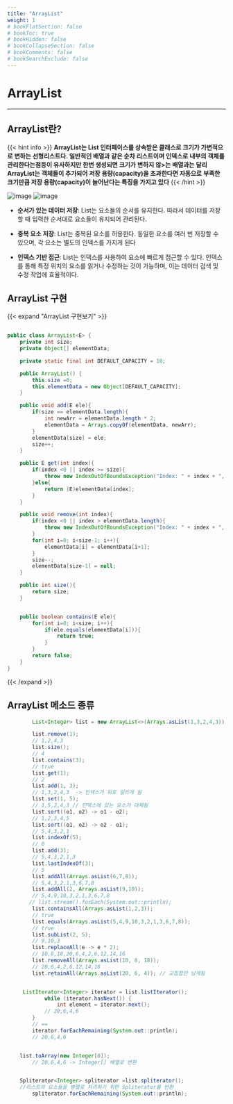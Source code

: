 ```yaml
---
title: "ArrayList"
weight: 1
# bookFlatSection: false
# bookToc: true
# bookHidden: false
# bookCollapseSection: false
# bookComments: false
# bookSearchExclude: false
---
```



# ArrayList 
* * *

## **ArrayList란?**

{{< hint info >}}
**ArrayList는 List 인터페이스를 상속받은 클래스로 크기가 가변적으로 변하는 선형리스트다.
 일반적인 배열과 같은 순차 리스트이며 인덱스로 내부의 객체를 관리한다는점등이 유사하지만 한번 생성되면 크기가 변하지 않>는 배열과는 달리 ArrayList는 객체들이 추가되어 저장 용량(capacity)을 초과한다면 자동으로 부족한 크기만큼 저장 용량(capacity)이 늘어난다는 특징을 가지고 있다**
{{< /hint >}}



![image](/DataStructure/ArrayList1)
![image](/DataStructure/ArrayList)


* **순서가 있는 데이터 저장**: List는 요소들의 순서를 유지한다. 따라서 데이터를 저장할 때 입력한 순서대로 요소들이 유지되어 관리된다. 

* **중복 요소 저장**: List는 중복된 요소를 허용한다. 동일한 요소를 여러 번 저장할 수 있으며, 각 요소는 별도의 인덱스를 가지게 된다

* **인덱스 기반 접근**: List는 인덱스를 사용하여 요소에 빠르게 접근할 수 있다.  인덱스를 통해 특정 위치의 요소를 읽거나 수정하는 것이 가능하며, 이는 데이터 검색 및 수정 작업에 효율적이다.


## **ArrayList 구현**

{{< expand "ArrayList 구현보기" >}}

```java

public class ArrayList<E> {
    private int size;
    private Object[] elementData;

    private static final int DEFAULT_CAPACITY = 10;

    public ArrayList() {
        this.size =0;
        this.elementData = new Object[DEFAULT_CAPACITY];
    }

    public void add(E ele){
        if(size == elementData.length){
            int newArr = elementData.length * 2;
            elementData = Arrays.copyOf(elementData, newArr);
        }
        elementData[size] = ele;
        size++;
    }

    public E get(int index){
        if(index <0 || index >= size){
            throw new IndexOutOfBoundsException("Index: " + index + ", Size " + index);
        }else{
            return (E)elementData[index];
        }
    }

    public void remove(int index){
        if(index <0 || index > elementData.length){
            throw new IndexOutOfBoundsException("Index: " + index + ", Size " + index);
        }
        for(int i=0; i<size-1; i++){
            elementData[i] = elementData[i+1];
        }
        size--;
        elementData[size-1] = null;
    }

    public int size(){
        return size;
    }


    public boolean contains(E ele){
        for(int i=0; i<size; i++){
            if(ele.equals(elementData[i])){
                return true;
            }
        }
        return false;
    }
}
```
{{< /expand >}}


## **ArrayList 메소드 종류**
```java
        List<Integer> list = new ArrayList<>(Arrays.asList(1,3,2,4,3));

        list.remove(1);
        // 1,2,4,3
        list.size();
        // 4
        list.contains(3);
        // true
        list.get(1);
        // 2
        list.add(1, 3);
        // 1,3,2,4,3  -> 인덱스가 뒤로 밀리게 됨
        list.set(1, 5);
        // 1,5,2,4,3 // 인덱스에 있는 요소가 대체됨
        list.sort((o1, o2) -> o1 - o2);
        // 1,2,3,4,5
        list.sort((o1, o2) -> o2 - o1);
        // 5,4,3,2,1
        list.indexOf(5);
        // 0
        list.add(3);
        // 5,4,3,2,1,3
        list.lastIndexOf(3);
        // 5
        list.addAll(Arrays.asList(6,7,8));
        // 5,4,3,2,1,3,6,7,8
        list.addAll(2, Arrays.asList(9,10));
        // 5,4,9,10,3,2,1,3,6,7,8
       // list.stream().forEach(System.out::println);
        list.containsAll(Arrays.asList(1,2,3));
        // true
        list.equals(Arrays.asList(5,4,9,10,3,2,1,3,6,7,8));
        // true
        list.subList(2, 5);
        // 9,10,3
        list.replaceAll(e -> e * 2);
        // 10,8,18,20,6,4,2,6,12,14,16
        list.removeAll(Arrays.asList(10, 8, 18));
        // 20,6,4,2,6,12,14,16
        list.retainAll(Arrays.asList(20, 6, 4)); // 교집합만 남게됨


	 ListIterator<Integer> iterator = list.listIterator();
        	while (iterator.hasNext()) {
            	int element = iterator.next();
            // 20,6,4,6
        } 
        // ==
        iterator.forEachRemaining(System.out::println);
        // 20,6,4,6


	list.toArray(new Integer[0]);
        // 20,6,4,6 -> Integer[] 배열로 변환


	Spliterator<Integer> spliterator =list.spliterator();     
	//리스트의 요소들을 병렬로 처리하기 위한 Spliterator를 반환
        spliterator.forEachRemaining(System.out::println);



```
